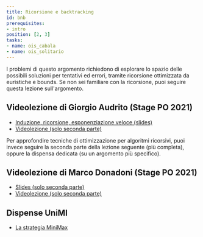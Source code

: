 ```yaml
---
title: Ricorsione e backtracking
id: bnb
prerequisites:
- intro
position: [2, 3]
tasks:
- name: ois_cabala
- name: ois_solitario
---
```

I problemi di questo argomento richiedono di esplorare lo spazio delle possibili soluzioni per tentativi ed errori, tramite ricorsione ottimizzata da euristiche e bounds. Se non sei familiare con la ricorsione, puoi seguire questa lezione sull'argomento.
## Videolezione di Giorgio Audrito (Stage PO 2021)

- [Induzione, ricorsione, esponenziazione veloce (slides)](https://wiki.olinfo.it/2021/ricorsione_fastexp.pdf)
- [Videolezione (solo seconda parte)](https://youtu.be/8sr5Of-Bb1s)

Per approfondire tecniche di ottimizzazione per algoritmi ricorsivi, puoi invece seguire la seconda parte della lezione seguente (più completa), oppure la dispensa dedicata (su un argomento più specifico).

## Videolezione di Marco Donadoni (Stage PO 2021)
- [Slides (solo seconda parte)](https://wiki.olinfo.it/2021/greedy_backtracking.pdf)
- [Videolezione (solo seconda parte)](https://youtu.be/Hrp7_O2LOh8)

## Dispense UniMI

- [La strategia MiniMax](https://wiki.olinfo.it/extra/unimi/minimax.pdf)
